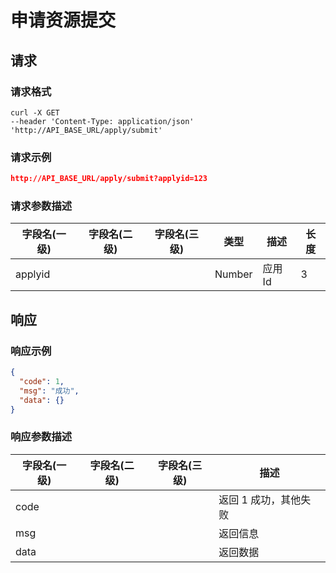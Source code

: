 # 申请资源提交

## 请求

### 请求格式

```text
curl -X GET
--header 'Content-Type: application/json'
'http://API_BASE_URL/apply/submit'
```

### 请求示例

```json
http://API_BASE_URL/apply/submit?applyid=123
```

### 请求参数描述

| 字段名(一级) | 字段名(二级) | 字段名(三级) | 类型   | 描述   | 长度 |
| ------------ | ------------ | ------------ | ------ | ------ | ---- |
| applyid      |              |              | Number | 应用Id | 3    |

## 响应

### 响应示例

```json
{
  "code": 1,
  "msg": "成功",
  "data": {}
}
```

### 响应参数描述

| 字段名(一级) | 字段名(二级) | 字段名(三级) | 描述                  |
| ------------ | ------------ | ------------ | --------------------- |
| code         |              |              | 返回 1 成功，其他失败 |
| msg          |              |              | 返回信息              |
| data         |              |              | 返回数据              |
